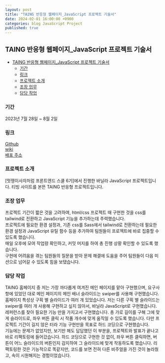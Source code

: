 ```yaml
---
layout: post
title: "TAING 반응형 웹페이지_JavaScript 프로젝트 기술서"
date: 2024-02-01 16:00:00 +0900
categories: blog JavaScript Project
published: true
---
```


## TAING 반응형 웹페이지\_JavaScript 프로젝트 기술서

- [TAING 반응형 웹페이지\_JavaScript 프로젝트 기술서](#taing-반응형-웹페이지_javascript-프로젝트-기술서)
  - [기간](#기간)
  - [링크](#링크)
  - [프로젝트 소개](#프로젝트-소개)
  - [조장 업무](#조장-업무)
  - [담당 작업](#담당-작업)

### 기간

2023년 7월 28일 ~ 8월 2일

### 링크

[Github][]  
[wiki][]  
[배포 주소][]

### 프로젝트 소개

[멋쟁이사자처럼 프론트엔드 스쿨 6기]에서 진행한 바닐라 JavaScript 프로젝트입니다. 티빙 사이트를 본뜬 TAING 반응형 프로젝트입니다.

### 조장 업무

프로젝트 기간이 짧은 것을 고려하여, html/css 프로젝트 때 구현한 것을 css를 tailwind로 전환하고 JavaScript 기능을 추가하는데 주력했습니다.  
프로젝트에 필요한 환경 설정과, 기존 css를 Sass에서 tailwind로 전환하는데 필요한 환경 설정과 JavaScript 유틸 함수 등을 추가하여 팀원들이 프로젝트에 바로 집중할 수 있도록 했습니다.  
매일 오후에 모여 작업량 확인하고, 커밋 머지를 하여 총 진행 상황 확인할 수 있도록 했습니다.  
구현에 어려움을 겪는 팀원들의 질문을 받아 문제 해결에 도움을 주어 팀원들이 다음 미션으로 넘어갈 수 있도록 힘을 보탰습니다.

### 담당 작업

TAING 홈페이지 중 저는 가장 까다롭게 여겨진 메인 페이지를 맡아 구현했으며, 요구사항에 있었던 대로 메인 페이지의 메인 배너 슬라이드는 swiper를 사용해 구현했습니다.  
홈페이지 특성상 구획 별 슬라이드가 여러 개 있었습니다. 저는 다른 구획 별 슬라이드는 swiper를 여러 개 사용해 구현하고 싶지 않아서, 바닐라 JavaScript로 구현했습니다. 레퍼런스를 찾아 필요한 기능 만을 가지고서 구현했습니다. 총 가로 길이를 구해 그에 맞게 슬라이드로, 좌우 버튼 클릭 시 작품 개수에 맞게 움직일 수 있도록 했습니다. 다만 프로젝트 기간이 길지 않은 터라 기능 구현만을 목표로 하드 코딩으로 구현했습니다.  
기능에는 문제가 없었지만, 보기만 해도 답답했던 이 부분을, 프로젝트와 발표가 끝나고 바로 리팩토링에 들어갔습니다. 하드 코딩으로 구현한 것 없이, 좌우 버튼 클릭하면, 버튼이 어느 슬라이드의 버튼인지 감지하여 그 슬라이드에 맞게 작동하도록 했습니다. 리팩토링한 것은 기능적으로 똑같지만, 코드를 보면 전혀 다른 비주얼을 가진 것이 놀라웠고, 속이 시원해지는 경험이었습니다.

[Github]: https://github.com/javascript-project-3/project-JS-3
[배포 주소]: https://javascript-project-3.github.io/project-JS-3/
[wiki]: https://github.com/javascript-project-3/project-JS-3/wiki
